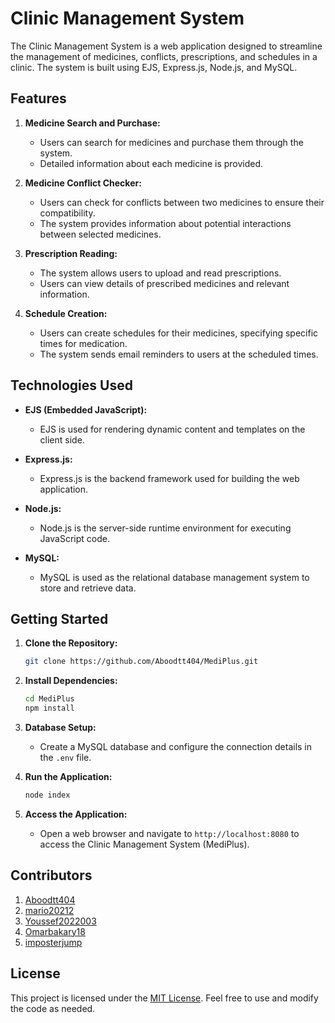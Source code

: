 # Clinic Management System

The Clinic Management System is a web application designed to streamline the management of medicines, conflicts, prescriptions, and schedules in a clinic. The system is built using EJS, Express.js, Node.js, and MySQL.

## Features

1. **Medicine Search and Purchase:**
   - Users can search for medicines and purchase them through the system.
   - Detailed information about each medicine is provided.

2. **Medicine Conflict Checker:**
   - Users can check for conflicts between two medicines to ensure their compatibility.
   - The system provides information about potential interactions between selected medicines.

3. **Prescription Reading:**
   - The system allows users to upload and read prescriptions.
   - Users can view details of prescribed medicines and relevant information.

4. **Schedule Creation:**
   - Users can create schedules for their medicines, specifying specific times for medication.
   - The system sends email reminders to users at the scheduled times.

## Technologies Used

- **EJS (Embedded JavaScript):**
  - EJS is used for rendering dynamic content and templates on the client side.

- **Express.js:**
  - Express.js is the backend framework used for building the web application.

- **Node.js:**
  - Node.js is the server-side runtime environment for executing JavaScript code.

- **MySQL:**
  - MySQL is used as the relational database management system to store and retrieve data.

## Getting Started

1. **Clone the Repository:**
   ```bash
   git clone https://github.com/Aboodtt404/MediPlus.git
   ```

2. **Install Dependencies:**
   ```bash
   cd MediPlus
   npm install
   ```

3. **Database Setup:**
   - Create a MySQL database and configure the connection details in the `.env` file.

4. **Run the Application:**
   ```bash
   node index
   ```

5. **Access the Application:**
   - Open a web browser and navigate to `http://localhost:8080` to access the Clinic Management System (MediPlus).

## Contributors

1. [Aboodtt404](https://github.com/Aboodtt404)
2. [mario20212](https://github.com/mario20212)
3. [Youssef2022003](https://github.com/Youssef2022003)
4. [Omarbakary18](https://github.com/Omarbakary18)
5. [imposterjump](https://github.com/imposterjump)

## License

This project is licensed under the [MIT License](LICENSE). Feel free to use and modify the code as needed.
